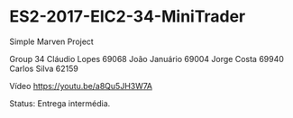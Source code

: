 # ES2-2017-EIC2-34-MiniTrader
Simple Marven Project

Group 34
Cláudio Lopes 69068 
João Januário 69004
Jorge Costa   69940
Carlos Silva  62159

Vídeo
https://youtu.be/a8Qu5JH3W7A

Status:
Entrega intermédia.

